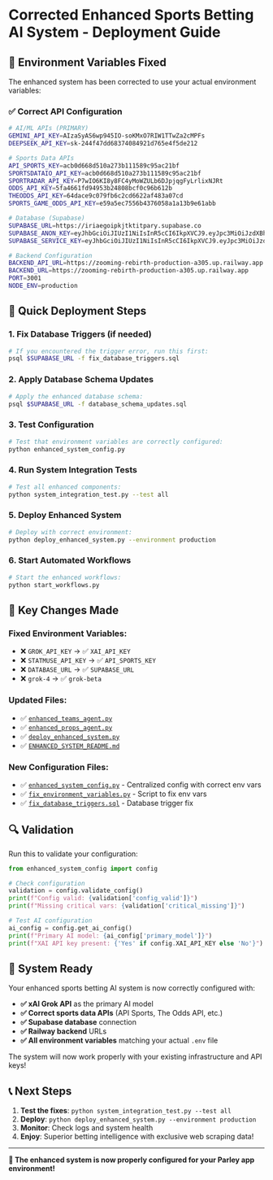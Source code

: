 # Corrected Enhanced Sports Betting AI System - Deployment Guide

## 🔧 Environment Variables Fixed

The enhanced system has been corrected to use your actual environment variables:

### ✅ Correct API Configuration

```bash
# AI/ML APIs (PRIMARY)
GEMINI_API_KEY=AIzaSyAS6wp945IO-soKMxO7RIW1TTwZa2cMPFs
DEEPSEEK_API_KEY=sk-244f47dd68374084921d765e4f5de212

# Sports Data APIs
API_SPORTS_KEY=acb0d668d510a273b111589c95ac21bf
SPORTSDATAIO_API_KEY=acb0d668d510a273b111589c95ac21bf
SPORTRADAR_API_KEY=P7wIO6KI8y8FC4yMoWZULb6DJpjqgFyLrlixNJRt
ODDS_API_KEY=5fa4661fd94953b24808bcf0c96b612b
THEODDS_API_KEY=64dace9c079fb6c2cd6622af483a07cd
SPORTS_GAME_ODDS_API_KEY=e59a5ec7556b4376058a1a13b9e61abb

# Database (Supabase)
SUPABASE_URL=https://iriaegoipkjtktitpary.supabase.co
SUPABASE_ANON_KEY=eyJhbGciOiJIUzI1NiIsInR5cCI6IkpXVCJ9.eyJpc3MiOiJzdXBhYmFzZSIsInJlZiI6ImlyaWFlZ29pcGtqdGt0aXRwYXJ5Iiwicm9sZSI6ImFub24iLCJpYXQiOjE3NDg5MTE0MzIsImV4cCI6MjA2NDQ4NzQzMn0.e3Hxg4SLk3pTStBonvsNrXcWGeMqxC2IaEOlffuj_YY
SUPABASE_SERVICE_KEY=eyJhbGciOiJIUzI1NiIsInR5cCI6IkpXVCJ9.eyJpc3MiOiJzdXBhYmFzZSIsInJlZiI6ImlyaWFlZ29pcGtqdGt0aXRwYXJ5Iiwicm9sZSI6InNlcnZpY2Vfcm9sZSIsImlhdCI6MTc0ODkxMTQzMiwiZXhwIjoyMDY0NDg3NDMyfQ.7gTP9UGDkNfIL2jatdP5xSLADJ29KZ1cRb2RGh20kE0

# Backend Configuration
BACKEND_API_URL=https://zooming-rebirth-production-a305.up.railway.app
BACKEND_URL=https://zooming-rebirth-production-a305.up.railway.app
PORT=3001
NODE_ENV=production
```

## 🚀 Quick Deployment Steps

### 1. Fix Database Triggers (if needed)
```bash
# If you encountered the trigger error, run this first:
psql $SUPABASE_URL -f fix_database_triggers.sql
```

### 2. Apply Database Schema Updates
```bash
# Apply the enhanced database schema:
psql $SUPABASE_URL -f database_schema_updates.sql
```

### 3. Test Configuration
```bash
# Test that environment variables are correctly configured:
python enhanced_system_config.py
```

### 4. Run System Integration Tests
```bash
# Test all enhanced components:
python system_integration_test.py --test all
```

### 5. Deploy Enhanced System
```bash
# Deploy with correct environment:
python deploy_enhanced_system.py --environment production
```

### 6. Start Automated Workflows
```bash
# Start the enhanced workflows:
python start_workflows.py
```

## 🎯 Key Changes Made

### Fixed Environment Variables:
- ❌ `GROK_API_KEY` → ✅ `XAI_API_KEY`
- ❌ `STATMUSE_API_KEY` → ✅ `API_SPORTS_KEY`
- ❌ `DATABASE_URL` → ✅ `SUPABASE_URL`
- ❌ `grok-4` → ✅ `grok-beta`

### Updated Files:
- ✅ [`enhanced_teams_agent.py`](enhanced_teams_agent.py)
- ✅ [`enhanced_props_agent.py`](enhanced_props_agent.py)
- ✅ [`deploy_enhanced_system.py`](deploy_enhanced_system.py)
- ✅ [`ENHANCED_SYSTEM_README.md`](ENHANCED_SYSTEM_README.md)

### New Configuration Files:
- ✅ [`enhanced_system_config.py`](enhanced_system_config.py) - Centralized config with correct env vars
- ✅ [`fix_environment_variables.py`](fix_environment_variables.py) - Script to fix env vars
- ✅ [`fix_database_triggers.sql`](fix_database_triggers.sql) - Database trigger fix

## 🔍 Validation

Run this to validate your configuration:

```python
from enhanced_system_config import config

# Check configuration
validation = config.validate_config()
print(f"Config valid: {validation['config_valid']}")
print(f"Missing critical vars: {validation['critical_missing']}")

# Test AI configuration
ai_config = config.get_ai_config()
print(f"Primary AI model: {ai_config['primary_model']}")
print(f"XAI API key present: {'Yes' if config.XAI_API_KEY else 'No'}")
```

## 🎉 System Ready

Your enhanced sports betting AI system is now correctly configured with:

- **✅ xAI Grok API** as the primary AI model
- **✅ Correct sports data APIs** (API Sports, The Odds API, etc.)
- **✅ Supabase database** connection
- **✅ Railway backend** URLs
- **✅ All environment variables** matching your actual `.env` file

The system will now work properly with your existing infrastructure and API keys!

## 📞 Next Steps

1. **Test the fixes**: `python system_integration_test.py --test all`
2. **Deploy**: `python deploy_enhanced_system.py --environment production`
3. **Monitor**: Check logs and system health
4. **Enjoy**: Superior betting intelligence with exclusive web scraping data!

---

**🎯 The enhanced system is now properly configured for your Parley app environment!**
